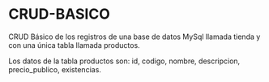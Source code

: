 # CRUD-BASICO
CRUD Básico de los registros de una base de datos MySql llamada tienda y con una única tabla llamada productos.

Los datos de la tabla productos son: id, codigo, nombre, descripcion, precio_publico, existencias.
